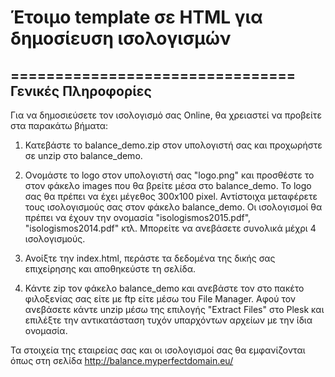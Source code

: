 # Έτοιμο template σε HTML για δημοσίευση ισολογισμών

================================
Γενικές Πληροφορίες
--------------------
Για να δημοσιεύσετε τον ισολογισμό σας Online, θα χρειαστεί να προβείτε στα παρακάτω βήματα:

1. Κατεβάστε το balance_demo.zip στον υπολογιστή σας και προχωρήστε σε unzip στο balance_demo.

2. Ονομάστε το logo στον υπολογιστή σας "logo.png" και προσθέστε το στον φάκελο images που θα βρείτε μέσα στο balance_demo. To logo σας θα πρέπει να έχει μέγεθος 300x100 pixel.
Αντίστοιχα μεταφέρετε τους ισολογισμούς σας στον φάκελο balance_demo. Οι ισολογισμοί θα πρέπει να έχουν την ονομασία "isologismos2015.pdf", "isologismos2014.pdf" κτλ.
Μπορείτε να ανεβάσετε συνολικά μέχρι 4 ισολογισμούς.

3. Ανοίξτε την index.html, περάστε τα δεδομένα της δικής σας επιχείρησης και αποθηκεύστε τη σελίδα.

4. Κάντε zip τον φάκελο balance_demo και ανεβάστε τον στο πακέτο φιλοξενίας σας είτε με ftp είτε μέσω του File Manager. Αφού τον ανεβάσετε κάντε unzip μέσω της επιλογής "Extract Files" στο Plesk και επιλέξτε την αντικατάσταση τυχόν υπαρχόντων αρχείων με την ίδια ονομασία.

Τα στοιχεία της εταιρείας σας και οι ισολογισμοί σας θα εμφανίζονται όπως στη σελίδα http://balance.myperfectdomain.eu/
